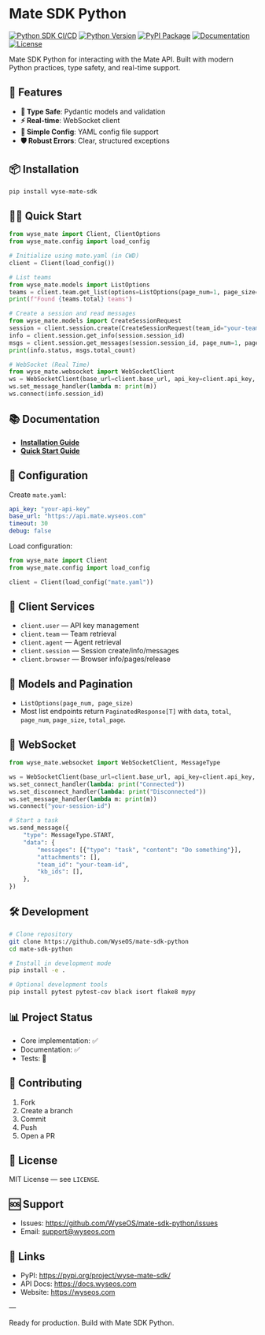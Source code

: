 # Mate SDK Python 

[![Python SDK CI/CD](https://github.com/WyseOS/mate-sdk-python/actions/workflows/python-sdk-ci.yml/badge.svg)](https://github.com/WyseOS/mate-sdk-python/actions/workflows/python-sdk-ci.yml)
[![Python Version](https://img.shields.io/badge/python-3.9%2B-blue)](https://www.python.org/downloads/)
[![PyPI Package](https://img.shields.io/badge/PyPI-wyse--mate--sdk-blue)](https://pypi.org/project/wyse-mate-sdk/)
[![Documentation](https://img.shields.io/badge/docs-comprehensive-green)](./README.md)
[![License](https://img.shields.io/badge/license-MIT-green)](./LICENSE)

Mate SDK Python for interacting with the Mate API. Built with modern Python practices, type safety, and real-time support.

## 🚀 Features

- **🎯 Type Safe**: Pydantic models and validation
- **⚡ Real-time**: WebSocket client
- **🔧 Simple Config**: YAML config file support
- **🛡️ Robust Errors**: Clear, structured exceptions

## 📦 Installation

```bash
pip install wyse-mate-sdk
```

## 🏃‍♂️ Quick Start

```python
from wyse_mate import Client, ClientOptions
from wyse_mate.config import load_config

# Initialize using mate.yaml (in CWD)
client = Client(load_config())

# List teams
from wyse_mate.models import ListOptions
teams = client.team.get_list(options=ListOptions(page_num=1, page_size=10))
print(f"Found {teams.total} teams")

# Create a session and read messages
from wyse_mate.models import CreateSessionRequest
session = client.session.create(CreateSessionRequest(team_id="your-team-id", task="My task"))
info = client.session.get_info(session.session_id)
msgs = client.session.get_messages(session.session_id, page_num=1, page_size=20)
print(info.status, msgs.total_count)

# WebSocket (Real Time)
from wyse_mate.websocket import WebSocketClient
ws = WebSocketClient(base_url=client.base_url, api_key=client.api_key, session_id=info.session_id)
ws.set_message_handler(lambda m: print(m))
ws.connect(info.session_id)
```

## 📚 Documentation

- **[Installation Guide](./installation.md)**
- **[Quick Start Guide](./quickstart.md)**

## 🔧 Configuration

Create `mate.yaml`:

```yaml
api_key: "your-api-key"
base_url: "https://api.mate.wyseos.com"
timeout: 30
debug: false
```

Load configuration:

```python
from wyse_mate import Client
from wyse_mate.config import load_config

client = Client(load_config("mate.yaml"))
```

## 🌟 Client Services

- `client.user` — API key management
- `client.team` — Team retrieval
- `client.agent` — Agent retrieval
- `client.session` — Session create/info/messages
- `client.browser` — Browser info/pages/release

## 🧩 Models and Pagination

- `ListOptions(page_num, page_size)`
- Most list endpoints return `PaginatedResponse[T]` with `data`, `total`, `page_num`, `page_size`, `total_page`.

## 🔌 WebSocket

```python
from wyse_mate.websocket import WebSocketClient, MessageType

ws = WebSocketClient(base_url=client.base_url, api_key=client.api_key, session_id="your-session-id")
ws.set_connect_handler(lambda: print("Connected"))
ws.set_disconnect_handler(lambda: print("Disconnected"))
ws.set_message_handler(lambda m: print(m))
ws.connect("your-session-id")

# Start a task
ws.send_message({
    "type": MessageType.START,
    "data": {
        "messages": [{"type": "task", "content": "Do something"}],
        "attachments": [],
        "team_id": "your-team-id",
        "kb_ids": [],
    },
})
```

## 🛠️ Development

```bash
# Clone repository
git clone https://github.com/WyseOS/mate-sdk-python
cd mate-sdk-python

# Install in development mode
pip install -e .

# Optional development tools
pip install pytest pytest-cov black isort flake8 mypy
```

## 📊 Project Status

- Core implementation: ✅
- Documentation: ✅
- Tests: 🚧

## 🤝 Contributing

1. Fork
2. Create a branch
3. Commit
4. Push
5. Open a PR

## 📄 License

MIT License — see `LICENSE`.

## 🆘 Support

- Issues: https://github.com/WyseOS/mate-sdk-python/issues
- Email: support@wyseos.com

## 🔗 Links

- PyPI: https://pypi.org/project/wyse-mate-sdk/
- API Docs: https://docs.wyseos.com
- Website: https://wyseos.com

—

Ready for production. Build with Mate SDK Python.